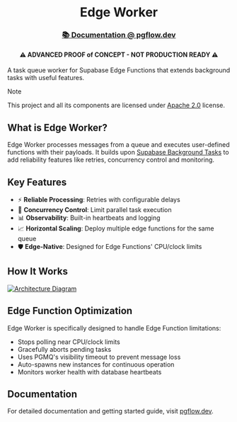 <div align="center">
  <h1>Edge Worker</h1>
  <a href="https://pgflow.dev">
    <h3>📚 Documentation @ pgflow.dev</h3>
  </a>
  
  <h4>⚠️ <strong>ADVANCED PROOF of CONCEPT - NOT PRODUCTION READY</strong> ⚠️</h4>
</div>

A task queue worker for Supabase Edge Functions that extends background tasks with useful features.

> [!NOTE]
> This project and all its components are licensed under [Apache 2.0](./LICENSE) license.

## What is Edge Worker?

Edge Worker processes messages from a queue and executes user-defined functions with their payloads. It builds upon [Supabase Background Tasks](https://supabase.com/docs/guides/functions/background-tasks) to add reliability features like retries, concurrency control and monitoring.

## Key Features

- ⚡ **Reliable Processing**: Retries with configurable delays
- 🔄 **Concurrency Control**: Limit parallel task execution
- 📊 **Observability**: Built-in heartbeats and logging
- 📈 **Horizontal Scaling**: Deploy multiple edge functions for the same queue
- 🛡️ **Edge-Native**: Designed for Edge Functions' CPU/clock limits

## How It Works

[![Architecture Diagram](https://mermaid.ink/img/pako:eNplkcFugzAMhl8lyrl9AQ47VLBxqdSqlZAGHEziASokyEkmTaXvvoR0o1VziGL_n_9Y9pULLZEnvFItwdSxc1op5o9xTUxU_OQmaMAgy2SL7N0pYXutTMUjGU5WlItYaLog1VFAJSv14paCXdweyw8f-2MZLnZ06LBelXxXRk_DztAM-Gp9KA-kpRP-W7bdvs3Ga4aNaAy0OC_WdzD4B4IQVsLMvvkIZMUiA4mu_8ZHYjW5MxNp4dUnKC9zUHJA-h9R_VQTG-sQyDYINlTs-IaPSCP00q_gGvCK2w5HP53EPyXQJczp5jlwVp9-lOCJJYcbTtq13V_gJgkW0x78lEeefMFgfHYC9an1GqPsraZ9XPiy99svlAqmtA?type=png)](https://mermaid.live/edit#pako:eNplkcFugzAMhl8lyrl9AQ47VLBxqdSqlZAGHEziASokyEkmTaXvvoR0o1VziGL_n_9Y9pULLZEnvFItwdSxc1op5o9xTUxU_OQmaMAgy2SL7N0pYXutTMUjGU5WlItYaLog1VFAJSv14paCXdweyw8f-2MZLnZ06LBelXxXRk_DztAM-Gp9KA-kpRP-W7bdvs3Ga4aNaAy0OC_WdzD4B4IQVsLMvvkIZMUiA4mu_8ZHYjW5MxNp4dUnKC9zUHJA-h9R_VQTG-sQyDYINlTs-IaPSCP00q_gGvCK2w5HP53EPyXQJczp5jlwVp9-lOCJJYcbTtq13V_gJgkW0x78lEeefMFgfHYC9an1GqPsraZ9XPiy99svlAqmtA)

## Edge Function Optimization

Edge Worker is specifically designed to handle Edge Function limitations:

- Stops polling near CPU/clock limits
- Gracefully aborts pending tasks
- Uses PGMQ's visibility timeout to prevent message loss
- Auto-spawns new instances for continuous operation
- Monitors worker health with database heartbeats

## Documentation

For detailed documentation and getting started guide, visit [pgflow.dev](https://pgflow.dev).
